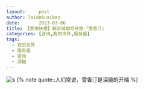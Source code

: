 ```yaml
---
layout:     post
author: laidekuaibao
date:       2023-03-06
title: 【莱德快报】新区域即将开放·「雪香汀」
categories: [咨询,我的世界,服务器]
tags:
  - 我的世界
  - 服务器
  - 咨询
  - 深髓
---
```


![s](https://pic.imgdb.cn/item/64073cadf144a01007afdcd2.png)
{% note quote::人们常说，雪香汀是深髓的开端 %} 